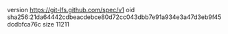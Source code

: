 version https://git-lfs.github.com/spec/v1
oid sha256:21da64442cdbeacdebce80d72cc043dbb7e91a934e3a47d3eb9f45dcdbfca76c
size 11211
